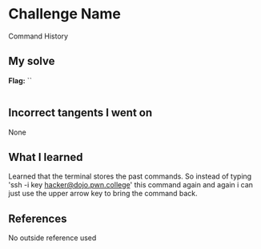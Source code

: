# Challenge Name
Command History

## My solve
**Flag:** ``

```bash

```
## Incorrect tangents I went on
None

## What I learned
Learned that the terminal stores the past commands. So instead of typing 'ssh -i key hacker@dojo.pwn.college' this command again and again i can just use the upper arrow key to bring the command back.

## References 
No outside reference used
